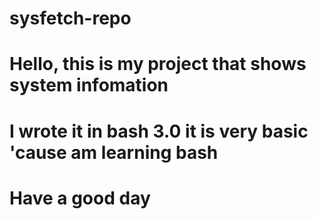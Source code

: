 # sysfetch-repo
# Hello, this is my project that shows system infomation
# I wrote it in bash 3.0 it is very basic 'cause am learning bash
# Have a good day
